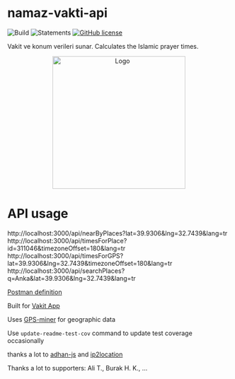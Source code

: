 # namaz-vakti-api

![Build](https://github.com/canbax/namaz-vakti-api/actions/workflows/build-and-test.yml/badge.svg) ![Statements](https://img.shields.io/badge/statements-93.48%25-brightgreen.svg?style=flat) [![GitHub license](https://img.shields.io/badge/license-MIT-blue.svg)](https://github.com/canbax/namaz-vakti-api/blob/main/LICENSE)

Vakit ve konum verileri sunar. Calculates the Islamic prayer times.

<p align="center">
    <img src="public/assets/logo.png" alt="Logo" width="300"/>
</p>

# API usage

http://localhost:3000/api/nearByPlaces?lat=39.9306&lng=32.7439&lang=tr
http://localhost:3000/api/timesForPlace?id=311046&timezoneOffset=180&lang=tr
http://localhost:3000/api/timesForGPS?lat=39.9306&lng=32.7439&timezoneOffset=180&lang=tr
http://localhost:3000/api/searchPlaces?q=Anka&lat=39.9306&lng=32.7439&lang=tr

[Postman definition](https://www.postman.com/canbax/workspace/namaz-vakti-api/api/bf039fea-6768-490b-b11d-11bb031bdd8a)

Built for [Vakit App](https://vakitapp.com)

Uses [GPS-miner](https://github.com/canbax/GPS-miner) for geographic data

Use `update-readme-test-cov` command to update test coverage occasionally

thanks a lot to [adhan-js](https://github.com/batoulapps/adhan-js) and [ip2location](https://lite.ip2location.com/)

Thanks a lot to supporters: Ali T., Burak H. K., ...
